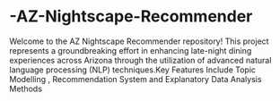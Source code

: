 # -AZ-Nightscape-Recommender
Welcome to the AZ Nightscape Recommender repository! This project represents a groundbreaking effort in enhancing late-night dining experiences across Arizona through the utilization of advanced natural language processing (NLP) techniques.Key Features Include Topic Modelling , Recommendation System and Explanatory Data Analysis Methods
